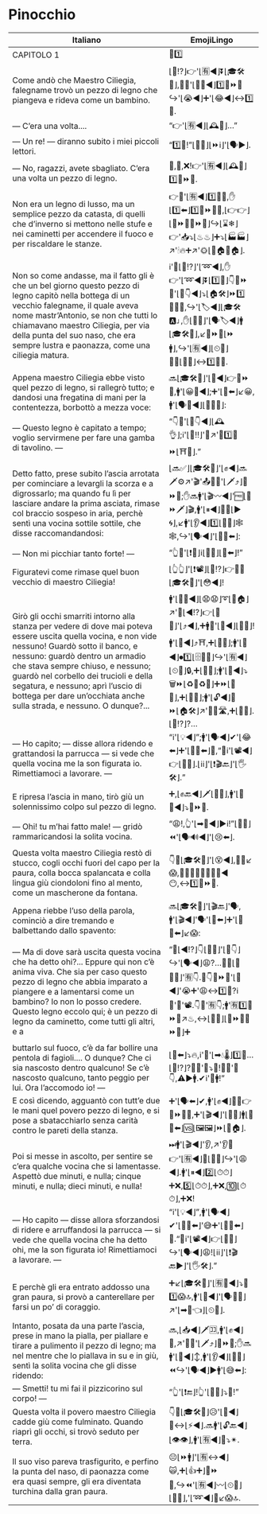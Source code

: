 # Pinocchio

| Italiano | EmojiLingo |
| ------- | ---------- |
| CAPITOLO 1 | <span class="emojitext">📖1️⃣</span> |
| Come andò che Maestro Ciliegia, falegname trovò un pezzo di legno che piangeva e rideva come un bambino. | <span class="emojitext">⌊🤔⁉️⌋👉'⌊🈶◀️⌋⏬⌊🎓🛠🍒⌋,👨‍🔧'⌊🕵️‍♂️◀️⌋1️⃣🔩⏩🚪↪️'⌊😭◀️⌋➕'⌊😂◀️⌋↔️1️⃣👶.</span> |
| — C’era una volta.... | <span class="emojitext">“👉'⌊🈶◀️⌋⌊🕰🔭⌋…”</span> |
| — Un re! — diranno subito i miei piccoli lettori. | <span class="emojitext">“1️⃣👑!”⌊👫📖⌋⌊⏩ℹ️⌋'⌊🗣▶️⌋.</span> |
| — No, ragazzi, avete sbagliato. C’era una volta un pezzo di legno. | <span class="emojitext">🙅,👫,❌!👉'⌊🈶◀️⌋⌊🕰🔭⌋1️⃣🔩⏩🚪.</span> |
| Non era un legno di lusso, ma un semplice pezzo da catasta, di quelli che d’inverno si mettono nelle stufe e nei caminetti per accendere il fuoco e per riscaldare le stanze. | <span class="emojitext">👉🙅'⌊🈶◀️⌋1️⃣🚪💎,✋⌊1️⃣⬅️⌋1️⃣🔩⏩🚪🆖,⌊👉👉⌋⌊🔩⏩🚪🔩⏩🚪⌋↪️⌊⌛❄⌋👉'📥⤵️⌊♨♨⌋➕⤵️⌊🏭🏭⌋↗️'🕯🔥➕↗️'🌞⌊🔲🏠🔲🏠⌋.</span> |
| Non so come andasse, ma il fatto gli è che un bel giorno questo pezzo di legno capitò nella bottega di un vecchio falegname, il quale aveva nome mastr’Antonio, se non che tutti lo chiamavano maestro Ciliegia, per via della punta del suo naso, che era sempre lustra e paonazza, come una ciliegia matura. | <span class="emojitext">ℹ️'🤔⌊🤔⁉️⌋'⌊➿◀️⌋,✋👉'⌊➿◀️⌋⏬⌊1️⃣🔂⌋👇🔩⏩🚪'⌊👞👇◀️⌋⤵️⌊🏠🛠⌋⏩1️⃣👨‍🔧👴,↪️'⌊🏷◀️⌋⌊🎓🛠🅰⌋,✋⌊👥💯⌋'⌊🗣🏷◀️⌋🚹⌊🎓🛠🍒⌋,↙️🔺⏩👃⌊⏩🚹⌋,↪️'⌊🈶◀️⌋⌊⏲💯⌋🔆➕⌊🔴🔝⌋↔️1️⃣🍒⏫.</span> |
| Appena maestro Ciliegia ebbe visto quel pezzo di legno, si rallegrò tutto; e dandosi una fregatina di mani per la contentezza, borbottò a mezza voce: | <span class="emojitext">🔜⌊🎓🛠🍒⌋'⌊👀◀️⌋👉🔩⏩🚪,🚹'⌊😀💯◀️⌋;➕'⌊👏⬅️⌋↙️😀,🚹'⌊🗣💬◀️⌋⌊📎📣👶⌋:</span> |
| — Questo legno è capitato a tempo; voglio servirmene per fare una gamba di tavolino. — | <span class="emojitext">“👇🚪'⌊👞👇◀️⌋⌊🕰👌⌋;ℹ️'⌊🙏‼⌋'🔧↗️'🔧1️⃣👢⏩⌊⛩👶⌋.”</span> |
| Detto fatto, prese subito l’ascia arrotata per cominciare a levargli la scorza e a digrossarlo; ma quando fu lì per lasciare andare la prima asciata, rimase col braccio sospeso in aria, perchè sentì una vocina sottile sottile, che disse raccomandandosi: | <span class="emojitext">⌊🔜✅⌋⌊🎓🛠🍒⌋'⌊✊◀️⌋🔜🗡⚙↗️'🎬'📤💢➕'⌊🗡⤴️⌋🔩⏩🚪;✋🔜🚹'⌊🎬〰◀️⌋'🆓⌊👋⏩🗡⌋🎬,🚹'⌊⏸◀️⌋📎💪⌊▶️🌀⌋,↙️🚹'⌊👂◀️⌋1️⃣⌊📣👶⌋🕸🕸,↪️'⌊🗣◀️⌋'⌊🙏💯⬅️⌋:</span> |
| — Non mi picchiar tanto forte! — | <span class="emojitext">“👆🙅'⌊❗👊⌋ℹ️⌊📶🔝⌋⌊💪⬅️⌋!”</span> |
| Figuratevi come rimase quel buon vecchio di maestro Ciliegia! | <span class="emojitext">⌊👆👆⌋'⌊❗📽⌋⌊🤔⁉️⌋👉👴💟⌊🎓🛠🍒⌋'⌊😳◀️⌋!</span> |
| Girò gli occhi smarriti intorno alla stanza per vedere di dove mai poteva essere uscita quella vocina, e non vide nessuno! Guardò sotto il banco, e nessuno: guardò dentro un armadio che stava sempre chiuso, e nessuno; guardò nel corbello dei trucioli e della segatura, e nessuno; aprì l’uscio di bottega per dare un’occhiata anche sulla strada, e nessuno. O dunque?... | <span class="emojitext">🚹'⌊👀➰◀️⌋⌊😧😧⌋➰⌊🔲🏠⌋↗️'👀⌊◀️⁉️⌋👉⌊📣👶⌋'⌊⤴️◀️⌋,➕🚹🙅'⌊👀◀️⌋⌊👤❌⌋!🚹'⌊👀◀️⌋⤴️⛩,➕⌊👤❌⌋;🚹'⌊👀◀️⌋⏺1️⃣⌊🗄👚👖⌋↪️'⌊🈶◀️⌋⌊⏲💯⌋🔒,➕⌊👤❌⌋;🚹'⌊👀◀️⌋⤵️🗑⏩⌊♻🚪♻🚪⌋➕⏩⌊🚬🚪⌋,➕⌊👤❌⌋;🚹'⌊🔓◀️⌋🚪⏩⌊🏠🛠⌋↗️'👀🆚🛣,➕⌊👤❌⌋.⌊🤔⁉️⌋?…</span> |
| — Ho capito; — disse allora ridendo e grattandosi la parrucca — si vede che quella vocina me la son figurata io. Rimettiamoci a lavorare. — | <span class="emojitext">“ℹ️'⌊💡◀️⌋”;🚹'⌊🗣◀️⌋✔'⌊😂⬅️⌋➕'⌊🙆‍♂️⬅️⌋💂,“🤔ℹ️'⌊📽◀️⌋👉⌊📣👶⌋.⌊ℹ️ℹ️⌋'⌊❗🎬🔙⌋'⌊🖐🛠⌋.”</span> |
| E ripresa l’ascia in mano, tirò giù un solennissimo colpo sul pezzo di legno. | <span class="emojitext">➕,⌊✊🔙◀️⌋🗡⌊📎👐⌋,🚹'⌊👊🔝◀️⌋⤵️🔩⏩🚪.</span> |
| — Ohi! tu m’hai fatto male! — gridò rammaricandosi la solita vocina. | <span class="emojitext">“😩!,👆'⌊➡🤕◀️⌋▶️ℹ️!”⌊📣👶⌋⏪'⌊🗣🔊◀️⌋'⌊😢⬅️⌋.</span> |
| Questa volta maestro Ciliegia restò di stucco, cogli occhi fuori del capo per la paura, colla bocca spalancata e colla lingua giù ciondoloni fino al mento, come un mascherone da fontana. | <span class="emojitext">👇🔂⌊🎓🛠🍒⌋'⌊😵◀️⌋,📎😳↙️😱,📎😮➕📎👅🔽🎣🔽◀️😶,↔️1️⃣🗿⏩⛲.</span> |
| Appena riebbe l’uso della parola, cominciò a dire tremando e balbettando dallo spavento: | <span class="emojitext">🔜⌊🎓🛠🍒⌋'⌊🎬🔙⌋'🗣,🚹'⌊🎬◀️⌋'🗣'⌊🍃⬅️⌋➕'⌊💬♒⬅️⌋↙️😱:</span> |
| — Ma di dove sarà uscita questa vocina che ha detto ohi?... Eppure qui non c’è anima viva. Che sia per caso questo pezzo di legno che abbia imparato a piangere e a lamentarsi come un bambino? Io non lo posso credere. Questo legno eccolo qui; è un pezzo di legno da caminetto, come tutti gli altri, e a | <span class="emojitext">“🤔⌊◀️⁉️⌋👇⌊📣👶⌋'⌊👞👇⌋↪️'⌊🗣◀️⌋😩?…🤷‍♂️⌊👤❌💯⌋'🈶👇.🎲👇🔩⏩🚪'⌊🏫◀️⌋'😭➕'😩↔️1️⃣👶?ℹ️🙅'💪'📽.👇🚪'🈶👇;🚹'🈶1️⃣🔩⏩🚪↗️♨,↔️⌊💯💯⌋⌊🔩⏩🚪🔩⏩🚪⌋➕</span> |
| buttarlo sul fuoco, c’è da far bollire una pentola di fagioli.... O dunque? Che ci sia nascosto dentro qualcuno! Se c’è nascosto qualcuno, tanto peggio per lui. Ora l’accomodo io! — | <span class="emojitext">⌊🚮⬅️⌋⤵️🔥,ℹ️'💪'⌊➡💧🌡⌋1️⃣🍲…⌊🤔⁉️⌋?🤔👤'🛐⤵️🚪!🎲👤'🛐👇,⚠▶️🚹.✔ℹ️'👊🚹!”</span> |
| E così dicendo, agguantò con tutt’e due le mani quel povero pezzo di legno, e si pose a sbatacchiarlo senza carità contro le pareti della stanza. | <span class="emojitext">➕'⌊🗣⬅️⌋✔,🚹'⌊✊◀️⌋📎👐👉🔩⏩🚪😥,➕'⌊🎬◀️⌋'⌊👊🔔⌋🚹⌊💪🔝⬅️⌋🆚⌊🖼🖼⌋⏩⌊🔲🏠⌋.</span> |
| Poi si messe in ascolto, per sentire se c’era qualche vocina che si lamentasse. Aspettò due minuti, e nulla; cinque minuti, e nulla; dieci minuti, e nulla! | <span class="emojitext">⏭🚹'⌊🎬◀️⌋'👂,↗️'👂🎲👉'⌊🈶◀️⌋👤⌊📣👶⌋↪️'⌊😩◀️⌋.🚹'⌊⏸◀️⌋2️⃣⌊⏱⏱⌋➕❌,5️⃣⌊⏱⏱⌋,➕❌,🔟⌊⏱⏱⌋,➕❌!</span> |
| — Ho capito — disse allora sforzandosi di ridere e arruffandosi la parrucca — si vede che quella vocina che ha detto ohi, me la son figurata io! Rimettiamoci a lavorare. — | <span class="emojitext">“ℹ️'⌊💡◀️⌋”,🚹'⌊🗣◀️⌋✔'⌊🏋️‍♂️⬅️⌋'😅➕'⌊🙆‍♂️⬅️⌋💂.“🤔ℹ️'⌊📽◀️⌋👉⌊📣👶⌋↪️'⌊🗣◀️⌋😩!⌊ℹ️ℹ️⌋'⌊❗🎬🔙▶️⌋'⌊🖐🛠⌋.”</span> |
| E perchè gli era entrato addosso una gran paura, si provò a canterellare per farsi un po’ di coraggio. | <span class="emojitext">➕↙️⌊🎓🛠🍒⌋'⌊🈶📎◀️⌋⤵️💌1️⃣😱🔝,🚹'⌊🔬◀️⌋'⌊🗣🎤👶⌋↗️'⌊➡🦁👈⌋⌊⏲👶⌋.</span> |
| Intanto, posata da una parte l’ascia, prese in mano la pialla, per piallare e tirare a pulimento il pezzo di legno; ma nel mentre che lo piallava in su e in giù, sentì la solita vocina che gli disse ridendo: | <span class="emojitext">🔜,⌊📥◀️⌋🗡🈁,🚹'⌊✊◀️⌋🔪,↗️'🔪➕'⌊🗡⤴️⌋🔩⏩🚪;✋🔜🚹'⌊🔪◀️⌋↕,🚹'⌊👂◀️⌋⌊📣👶⌋⏪↪️'⌊🗣◀️⌋▶️🚹'⌊😅⬅️⌋:</span> |
| — Smetti! tu mi fai il pizzicorino sul corpo! — | <span class="emojitext">“👆'⌊❗🔚⌋!👆'⌊🙌😆⌋⤵️👗!”</span> |
| Questa volta il povero maestro Ciliegia cadde giù come fulminato. Quando riaprì gli occhi, si trovò seduto per terra. | <span class="emojitext">👇🔂⌊🎓🛠🍒⌋😥'⌊🎢◀️⌋🔽↔️⌊⚡◀️⌋.🔜🚹'⌊🔓🔙◀️⌋⌊👁👁⌋,🚹'⌊🈶◀️⌋💺⤵️✴.</span> |
| Il suo viso pareva trasfigurito, e perfino la punta del naso, di paonazza come era quasi sempre, gli era diventata turchina dalla gran paura. | <span class="emojitext">😐⌊⏩🚹⌋'⌊🈶↔️◀️⌋🙀,➕⌊👍➕⌋🔺⏩👃,↪️⏪'⌊🈶◀️⌋〰⌊⏲💯⌋⌊🔴🔝⌋,'⌊➿◀️⌋🔷↙️😱🔝.</span> |